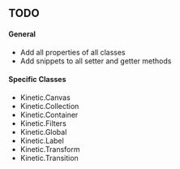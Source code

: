 ## TODO

#### General
* Add all properties of all classes
* Add snippets to all setter and getter methods

#### Specific Classes
* Kinetic.Canvas
* Kinetic.Collection
* Kinetic.Container
* Kinetic.Filters
* Kinetic.Global
* Kinetic.Label
* Kinetic.Transform
* Kinetic.Transition
